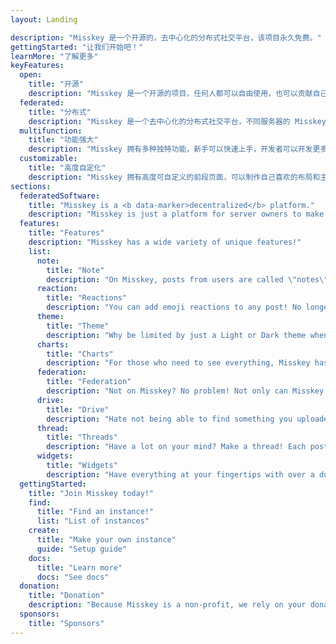 ```yaml
---
layout: Landing

description: "Misskey 是一个开源的，去中心化的分布式社交平台，该项目永久免费。"
gettingStarted: "让我们开始吧！"
learnMore: "了解更多"
keyFeatures:
  open:
    title: "开源"
    description: "Misskey 是一个开源的项目，任何人都可以自由使用，也可以贡献自己的一份力量来修补源码"
  federated:
    title: "分布式"
    description: "Misskey 是一个去中心化的分布式社交平台，不同服务器的 Misskey 实例可以连结在一起，共享帖子。"
  multifunction:
    title: "功能强大"
    description: "Misskey 拥有多种独特功能，新手可以快速上手，开发者可以开发更多进阶功能。"
  customizable:
    title: "高度自定化"
    description: "Misskey 拥有高度可自定义的前段页面，可以制作自己喜欢的布局和主题。"
sections:
  federatedSoftware:
    title: "Misskey is a <b data-marker>decentralized</b> platform."
    description: "Misskey is just a platform for server owners to make their own instances of Misskey, and they can all talk to each other! There's large instances for the masses, smaller ones for groups, fandoms, and subcultures, and even instances just for individuals and their friends. Want to have even more control? You can make your own instance on your server with relative ease, cutting ties from any large company who wants to spy on you and sell your data. Misskey is about community and sharing, not corporations and big tech. Have friends not on Misskey? No problem! Because Misskey is on the Fediverse (ActivityPub), you can interact with people on other platforms like Mastodon, PixelFed, PeerTube, and more!"
  features:
    title: "Features"
    description: "Misskey has a wide variety of unique features!"
    list:
      note:
        title: "Note"
        description: "On Misskey, posts from users are called \"notes\". Reply, quote, add custom emojis, animated text, content warnings, attach multiple images, videos, GIFs, audio clips, or anything else!"
      reaction:
        title: "Reactions"
        description: "You can add emoji reactions to any post! No longer are you bound by a like button, show everyone exactly how you feel with the tap of a button."
      theme:
        title: "Theme"
        description: "Why be limited by just a Light or Dark theme when you can change all the colors? Use Misskey's intuitive theming functions to make Misskey just how you like it."
      charts:
        title: "Charts"
        description: "For those who need to see everything, Misskey has powerful charts for both users and admins to see what exactly is going on in your instance in real time."
      federation:
        title: "Federation"
        description: "Not on Misskey? No problem! Not only can Misskey instances talk to each other, but you can make friends with people on other networks like Mastodon and Pixelfed!"
      drive:
        title: "Drive"
        description: "Hate not being able to find something you uploaded? With Drive, you get managed and powerful cloud storage right in your social media!"
      thread:
        title: "Threads"
        description: "Have a lot on your mind? Make a thread! Each post can have up to 3,000 characters by default, and you can keep the conversation going for hours."
      widgets:
        title: "Widgets"
        description: "Have everything at your fingertips with over a dozen customizable widgets!"
  gettingStarted:
    title: "Join Misskey today!"
    find:
      title: "Find an instance!"
      list: "List of instances"
    create:
      title: "Make your own instance"
      guide: "Setup guide"
    docs:
      title: "Learn more"
      docs: "See docs"
  donation:
    title: "Donation"
    description: "Because Misskey is a non-profit, we rely on your donations to fund our development. If you like Misskey, please consider donating so that we can continue to make Misskey awesome for years to come!"
  sponsors:
    title: "Sponsors"
---
```


<!--
<style>
	.ai {
		display: none;
	}
	.screenshot.desktop {
		content: url("/screenshot-desktop-en.png");
	}
	.screenshot.mobile {
		content: url("/screenshot-mobile-en.png");
	}
	.widgets {
		content: url("/top-features-widgets-en.png");
	}
</style>
-->
